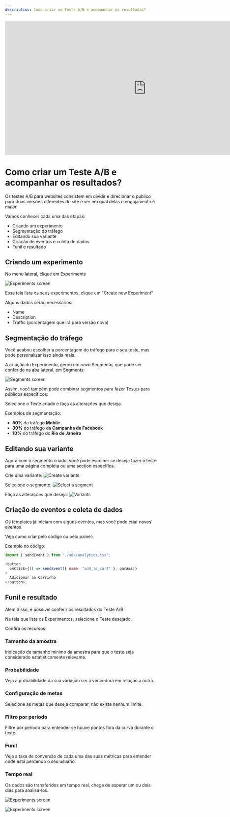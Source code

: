 ```yaml
---
description: Como criar um Teste A/B e acompanhar os resultados?
---
```


<div>
<iframe width="915" height="435" src="https://www.youtube.com/embed/_tXQw2Cew44" title="Creating A/B Tests (Guilherme Tavano) | Short Demos | Brazilian Portuguese 🇧🇷" frameborder="0" allow="accelerometer; autoplay; clipboard-write; encrypted-media; gyroscope; picture-in-picture; web-share" referrerpolicy="strict-origin-when-cross-origin" allowfullscreen></iframe>
</div>

# Como criar um Teste A/B e acompanhar os resultados?

Os testes A/B para websites consistem em dividir e direcionar o publico para
duas versões diferentes do site e ver em qual delas o engajamento é maior.

Vamos conhecer cada uma das etapas:

- Criando um experimento
- Segmentação do tráfego
- Editando sua variante
- Criação de eventos e coleta de dados
- Funil e resultado

## Criando um experimento

No menu lateral, clique em Experiments

![Experiments screen](https://ozksgdmyrqcxcwhnbepg.supabase.co/storage/v1/object/public/assets/530/7060003d-e0ae-4ec1-8a22-a7a88d0dfe71)

Essa tela lista os seus experimentos, clique em "Create new Experiment"

Alguns dados serão necessários:

- Name
- Description
- Traffic (porcentagem que irá para versão nova)

## Segmentação do tráfego

Você acabou escolher a porcentagem do tráfego para o seu teste, mas pode
personalizar isso ainda mais.

A criação do Experimento, gerou um novo Segmento, que pode ser conferido na aba
lateral, em Segments:

![Segments screen](https://ozksgdmyrqcxcwhnbepg.supabase.co/storage/v1/object/public/assets/530/f25a1aab-3c16-45a3-8083-742d88b52e1e)

Assim, você também pode combinar segmentos para fazer Testes para públicos
específicos:

Selecione o Teste criado e faça as alterações que deseja.

Exemplos de segmentação:

- **50%** do tráfego **Mobile**
- **30%** do tráfego da **Campanha do Facebook**
- **10%** do tráfego do **Rio de Janeiro**

## Editando sua variante

Agora com o segmento criado, você pode escolher se deseja fazer o teste para uma
página completa ou uma section específica.

Crie uma variante:
![Create variants](https://ozksgdmyrqcxcwhnbepg.supabase.co/storage/v1/object/public/assets/530/ef0f35c3-e98a-4523-96df-e811102aafa6)

Selecione o segmento:
![Select a segment](https://ozksgdmyrqcxcwhnbepg.supabase.co/storage/v1/object/public/assets/530/e9cd11bd-c389-448a-97f5-f915e18e6712)

Faça as alterações que deseja:
![Variants](https://ozksgdmyrqcxcwhnbepg.supabase.co/storage/v1/object/public/assets/530/c3eeba19-8163-4892-923b-4323c6c3216a)

## Criação de eventos e coleta de dados

Os templates já iniciam com alguns eventos, mas você pode criar novos eventos.

Veja como criar pelo código ou pelo painel:

Exemplo no código:

```javascript
import { sendEvent } from "./sdk/analytics.tsx";

<button
  onClick={() => sendEvent({ name: "add_to_cart" }, params)}
>
  Adicionar ao Carrinho
</button>;
```

## Funil e resultado

Além disso, é possível conferir os resultados do Teste A/B

Na tela que lista os Experimentos, selecione o Teste desejado.

Confira os recursos:

### Tamanho da amostra

Indicação de tamanho mínimo da amostra para que o teste seja considerado
estatisticamente relevante.

### Probabilidade

Veja a probabilidade da sua variação ser a vencedora em relação a outra.

### Configuração de metas

Selecione as metas que deseja comparar, não existe nenhum limite.

### Filtro por período

Filtre por período para entender se houve pontos fora da curva durante o teste.

### Funil

Veja a taxa de conversão de cada uma das suas métricas para entender onde está
perdendo o seu usuário.

### Tempo real

Os dados são transferidos em tempo real, chega de esperar um ou dois dias para
analisá-los.

![Experiments screen](https://ozksgdmyrqcxcwhnbepg.supabase.co/storage/v1/object/public/assets/530/6ddc740d-9590-431b-b1e7-f0a0130bc5f6)

![Experiments screen](https://ozksgdmyrqcxcwhnbepg.supabase.co/storage/v1/object/public/assets/530/cc637298-e938-494c-9253-b7d1bef6f99a)

